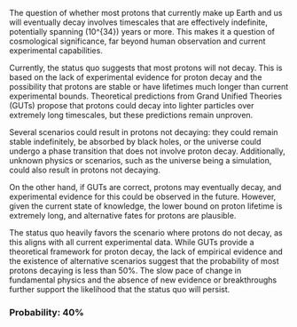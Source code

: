 The question of whether most protons that currently make up Earth and us will eventually decay involves timescales that are effectively indefinite, potentially spanning \(10^{34}\) years or more. This makes it a question of cosmological significance, far beyond human observation and current experimental capabilities.

Currently, the status quo suggests that most protons will not decay. This is based on the lack of experimental evidence for proton decay and the possibility that protons are stable or have lifetimes much longer than current experimental bounds. Theoretical predictions from Grand Unified Theories (GUTs) propose that protons could decay into lighter particles over extremely long timescales, but these predictions remain unproven.

Several scenarios could result in protons not decaying: they could remain stable indefinitely, be absorbed by black holes, or the universe could undergo a phase transition that does not involve proton decay. Additionally, unknown physics or scenarios, such as the universe being a simulation, could also result in protons not decaying.

On the other hand, if GUTs are correct, protons may eventually decay, and experimental evidence for this could be observed in the future. However, given the current state of knowledge, the lower bound on proton lifetime is extremely long, and alternative fates for protons are plausible.

The status quo heavily favors the scenario where protons do not decay, as this aligns with all current experimental data. While GUTs provide a theoretical framework for proton decay, the lack of empirical evidence and the existence of alternative scenarios suggest that the probability of most protons decaying is less than 50%. The slow pace of change in fundamental physics and the absence of new evidence or breakthroughs further support the likelihood that the status quo will persist.

### Probability: 40%